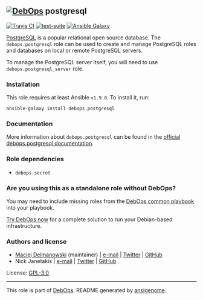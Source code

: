 ## [![DebOps](https://debops.org/images/debops-small.png)](https://debops.org) postgresql

<!-- This file was generated by Ansigenome. Do not edit this file directly but
     instead have a look at the files in the ./meta/ directory. -->

[![Travis CI](https://img.shields.io/travis/debops/ansible-postgresql.svg?style=flat)](https://travis-ci.org/debops/ansible-postgresql)
[![test-suite](https://img.shields.io/badge/test--suite-ansible--postgresql-blue.svg?style=flat)](https://github.com/debops/test-suite/tree/master/ansible-postgresql/)
[![Ansible Galaxy](https://img.shields.io/badge/galaxy-debops.postgresql-660198.svg?style=flat)](https://galaxy.ansible.com/debops/postgresql)


[PostgreSQL](http://www.postgresql.org/) is a popular relational open
source database. The `debops.postgresql` role can be used to create and
manage PostgreSQL roles and databases on local or remote PostgreSQL
servers.

To manage the PostgreSQL server itself, you will need to use
`debops.postgresql_server` role.

### Installation

This role requires at least Ansible `v1.9.0`. To install it, run:

```Shell
ansible-galaxy install debops.postgresql
```

### Documentation

More information about `debops.postgresql` can be found in the
[official debops.postgresql documentation](https://docs.debops.org/en/latest/ansible/roles/ansible-postgresql/docs/).


### Role dependencies

- `debops.secret`

### Are you using this as a standalone role without DebOps?

You may need to include missing roles from the [DebOps common
playbook](https://github.com/debops/debops-playbooks/blob/master/playbooks/common.yml)
into your playbook.

[Try DebOps now](https://debops.org/) for a complete solution to run your Debian-based infrastructure.





### Authors and license

- [Maciej Delmanowski](https://docs.debops.org/en/latest/debops-keyring/docs/entities.html#debops-keyring-entity-drybjed) (maintainer) | [e-mail](mailto:drybjed@gmail.com) | [Twitter](https://twitter.com/drybjed) | [GitHub](https://github.com/drybjed)
- Nick Janetakis | [e-mail](mailto:nick.janetakis@gmail.com) | [Twitter](https://twitter.com/nickjanetakis) | [GitHub](https://github.com/nickjj)

License: [GPL-3.0](https://tldrlegal.com/license/gnu-general-public-license-v3-%28gpl-3%29)

***

This role is part of [DebOps](https://debops.org/). README generated by [ansigenome](https://github.com/nickjj/ansigenome/).
